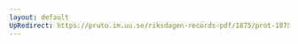 ```yaml
---
layout: default
UpRedirect: https://pruto.im.uu.se/riksdagen-records-pdf/1875/prot-1875--ak--046/prot-1875--ak--046_005.pdf
---
```

